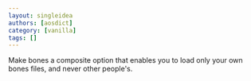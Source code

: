 ```yaml
---
layout: singleidea
authors: [aosdict]
category: [vanilla]
tags: []
---
```

Make bones a composite option that enables you to load only your own bones files, and never other people's.
